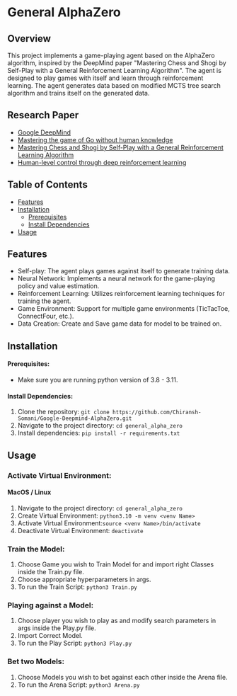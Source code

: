 # General AlphaZero
## Overview

This project implements a game-playing agent based on the AlphaZero algorithm, inspired by the DeepMind paper "Mastering Chess and Shogi by Self-Play with a General Reinforcement Learning Algorithm". The agent is designed to play games with itself and learn through reinforcement learning. The agent generates data based on modified MCTS tree search algorithm and trains itself on the generated data.

## Research Paper
- [Google DeepMind](https://deepmind.google/)
- [Mastering the game of Go without human knowledge](https://www.nature.com/articles/nature24270)
- [Mastering Chess and Shogi by Self-Play with a General Reinforcement Learning Algorithm](https://arxiv.org/abs/1712.01815)
- [Human-level control through deep reinforcement learning](https://www.nature.com/articles/nature14236)

## Table of Contents
- [Features](#features)
- [Installation](#installation)
  - [Prerequisites](#prerequisites)
  - [Install Dependencies](#install-dependencies)
- [Usage](#usage)

## Features

- Self-play: The agent plays games against itself to generate training data.
- Neural Network: Implements a neural network for the game-playing policy and value estimation.
- Reinforcement Learning: Utilizes reinforcement learning techniques for training the agent.
- Game Environment: Support for multiple game environments (TicTacToe, ConnectFour, etc.).
- Data Creation: Create and Save game data for model to be trained on. 

## Installation
#### Prerequisites:
- Make sure you are running python version of 3.8 - 3.11.

#### Install Dependencies:
1. Clone the repository: `git clone https://github.com/Chiransh-Somani/Google-Deepmind-AlphaZero.git`
2. Navigate to the project directory: `cd general_alpha_zero`
3. Install dependencies: `pip install -r requirements.txt`

## Usage

  ###  Activate Virtual Environment:
  #### MacOS / Linux
  1. Navigate to the project directory: `cd general_alpha_zero`
  2. Create Virtual Environment: `python3.10 -m venv <venv Name>`
  3. Activate Virtual Environment:`source <venv Name>/bin/activate`
  4. Deactivate Virtual Environment: `deactivate`
  ### Train the Model:
  1. Choose Game you wish to Train Model for and import right Classes inside the Train.py file.
  2. Choose appropriate hyperparameters in args.
  3. To run the Train Script: `python3 Train.py`
  ### Playing against a Model:
  1. Choose player you wish to play as and modify search parameters in args inside the Play.py file.
  2. Import Correct Model.
  3. To run the Play Script: `python3 Play.py`
  ### Bet two Models:
  1. Choose Models you wish to bet against each other inside the Arena file.
  2. To run the Arena Script: `python3 Arena.py`
  

